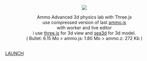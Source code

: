 <p align="center"><a href="http://lo-th.github.io/Ammo.lab/"><img src="http://lo-th.github.io/Ammo.lab/textures/logo.png"/></a></p>
<p align="center">Ammo Advanced 3d physics lab with Three.js<br>
use compressed version of last <a href="https://github.com/kripken/ammo.js">ammo.js</a><br>
with worker and live editor<br>
i use <a href="https://github.com/mrdoob/three.js/tree/dev">three.js</a> for 3d view and <a href="https://github.com/sunag/sea3d">sea3d</a> for 3d model.<br>
( Bullet: 6.15 Mo > ammo.js: 1.80 Mo > ammo.z: 272 Kb )<br><br>

<a href="http://lo-th.github.io/Ammo.lab/">LAUNCH</a><br></p>
